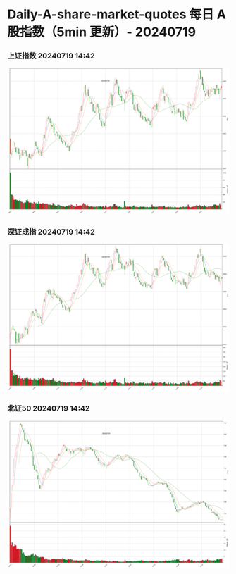 
# Daily-A-share-market-quotes 每日 A 股指数（5min 更新）- 20240719

### 上证指数 20240719 14:42
![](./fig/2024/7/20240719-sh000001.png)

### 深证成指 20240719 14:42
![](./fig/2024/7/20240719-sz399001.png)

### 北证50 20240719 14:42
![](./fig/2024/7/20240719-bj899050.png)
